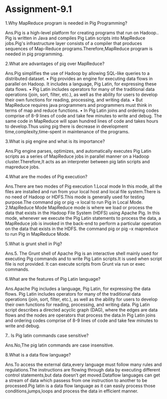# Assignment-9.1

1.Why MapReduce program is needed in Pig Programming?

Ans.Pig is a high-level platform for creating programs that run on Hadoop.. Pig is written in Java and compiles Pig Latin scripts into MapReduce jobs.Pig's infrastructure layer consists of a compiler that produces sequences of Map-Reduce programs.Therefore,MapReduce program is needed in pig programming.

2.What are advantages of pig over MapReduce?

Ans.Pig simplifies the use of Hadoop by allowing SQL-like queries to a distributed dataset. 
• Pig provides an engine for executing data flows in parallel on Hadoop. It includes a language, Pig Latin, for expressing these data flows. 
• Pig Latin includes operators for many of the traditional data operations (join, sort, filter, etc.), as well as the ability for users to develop their own functions for reading, processing, and writing data. 
• But MapReduce requires java programmers and programmers must think in terms of map and reduce functions. 
• In Pig Latin joins and ordering codes comprise of 8-9 lines of code and take few minutes to write and debug. The same code in MapReduce will span hundred lines of code and takes hours to develop.Thus using pig there is decrease in development time,complexity,time-spent in maintenance of the programs.

3.What is pig engine and what is its importance? 

Ans.Pig engine parses, optimizes, and automatically executes Pig Latin scripts as a series of MapReduce jobs in parallel manner on a  Hadoop cluster.Therefore,It acts as an interpreter between pig latin scripts and mapreduce jobs.

4.What are the modes of Pig execution?

Ans.There are two modes of Pig execution
1.Local mode
In this mode, all the files are installed and run from your local host and local file system.There is no need of Hadoop or HDFS.This mode is generally used for testing purpose.The command pig or pig -x local to run Pig in Local Mode.
2.MapReduce Mode
MapReduce mode is where we load or process the data that exists in the Hadoop File System (HDFS) using Apache Pig. In this mode, whenever we execute the Pig Latin statements to process the data, a MapReduce job is invoked in the back-end to perform a particular operation on the data that exists in the HDFS. the command pig or pig –x mapreduce to run Pig in MapReduce Mode.

5.What is grunt shell in Pig?

Ans.5.	The Grunt shell of Apache Pig is an interactive shell mainly used for executing Pig commands and to write Pig Latin scripts.It is used when script file is not provided. It can execute scripts from Grunt via run or exec commands.

6.What are the features of Pig Latin language?

Ans.Apache Pig includes a language, Pig Latin, for expressing the data flows. Pig Latin includes operators for many of the traditional data operations (join, sort, filter, etc.), as well as the ability for users to develop their own functions for reading, processing, and writing data. Pig Latin script describes a directed acyclic graph (DAG), where the edges are data flows and the nodes are operators that process the data.In Pig Latin joins and ordering codes comprise of 8-9 lines of code and take few minutes to write and debug.


7.. Is Pig latin commands case sensitive?

Ans.No,The pig latin commands are case insensitive.


8.What is a data flow language?

Ans.To access the external data,every language must follow many rules and regulations.The instructions are flowing through data by executing different control statements,but data doesn’t get moved.Dataflow languages can get a stream of data which passess from one instruction to another to be processed.Pig latin is a data flow language as it can easily process those conditions,jumps,loops and process the data in efficient manner.



